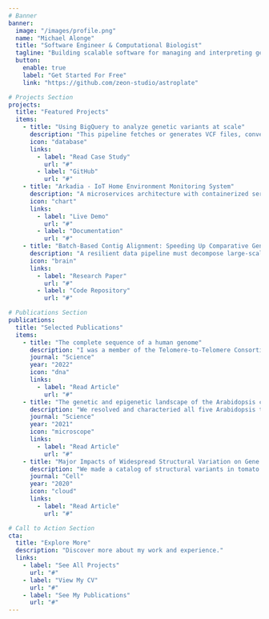 ```yaml
---
# Banner
banner:
  image: "/images/profile.png"
  name: "Michael Alonge"
  title: "Software Engineer & Computational Biologist"
  tagline: "Building scalable software for managing and interpreting genomic data."
  button:
    enable: true
    label: "Get Started For Free"
    link: "https://github.com/zeon-studio/astroplate"

# Projects Section
projects:
  title: "Featured Projects"
  items:
    - title: "Using BigQuery to analyze genetic variants at scale"
      description: "This pipeline fetches or generates VCF files, converts them into Avro batches, and efficiently ingests them into BigQuery using custom schemas. Partitioning and clustering optimize storage and query performance for large-scale genomic datasets."
      icon: "database"
      links:
        - label: "Read Case Study"
          url: "#"
        - label: "GitHub"
          url: "#"
    - title: "Arkadia - IoT Home Environment Monitoring System"
      description: "A microservices architecture with containerized services, a custom BME280 client, and a React frontend. The system demonstrates continuous data processing through a polling-based pipeline including real-time sensor readings, Redis caching, FastAPI endpoints, and data visualizations."
      icon: "chart"
      links:
        - label: "Live Demo"
          url: "#"
        - label: "Documentation"
          url: "#"
    - title: "Batch-Based Contig Alignment: Speeding Up Comparative Genomics"
      description: "A resilient data pipeline must decompose large-scale tasks into smaller, more manageable units. Here I apply this principle to genomics, specifically for aligning genome assemblies to each other, including both technical details and scientific interpretation."
      icon: "brain"
      links:
        - label: "Research Paper"
          url: "#"
        - label: "Code Repository"
          url: "#"

# Publications Section
publications:
  title: "Selected Publications"
  items:
    - title: "The complete sequence of a human genome"
      description: "I was a member of the Telomere-to-Telomere Consortium, contributing to the first every complete sequence of a human genome. I contributed to corrected small and structural misassemblies in the draft assembly."
      journal: "Science"
      year: "2022"
      icon: "dna"
      links:
        - label: "Read Article"
          url: "#"
    - title: "The genetic and epigenetic landscape of the Arabidopsis centromeres"
      description: "We resolved and characteried all five Arabidopsis thaliana centromeres for the first time. I lead the assembly of the centromere sequences."
      journal: "Science"
      year: "2021"
      icon: "microscope"
      links:
        - label: "Read Article"
          url: "#"
    - title: "Major Impacts of Widespread Structural Variation on Gene Expression and Crop Improvement in Tomato"
      description: "We made a catalog of structural variants in tomato and explored several examples of their impact on traits. I lead the catalog creation and introgression analysis."
      journal: "Cell"
      year: "2020"
      icon: "cloud"
      links:
        - label: "Read Article"
          url: "#"

# Call to Action Section
cta:
  title: "Explore More"
  description: "Discover more about my work and experience."
  links:
    - label: "See All Projects"
      url: "#"
    - label: "View My CV"
      url: "#"
    - label: "See My Publications"
      url: "#"
---
```


